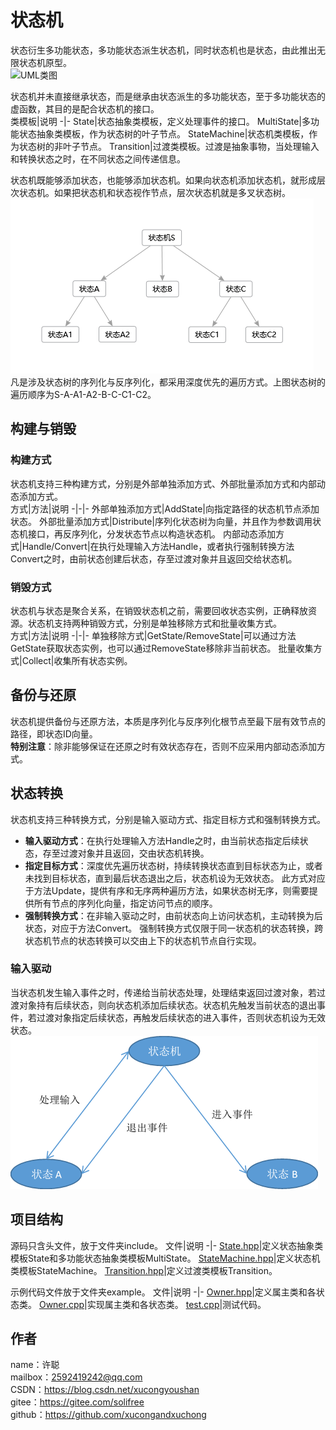 # 状态机
状态衍生多功能状态，多功能状态派生状态机，同时状态机也是状态，由此推出无限状态机原型。  
![UML类图](image/UML.png)

状态机并未直接继承状态，而是继承由状态派生的多功能状态，至于多功能状态的虚函数，其目的是配合状态机的接口。  
类模板|说明
-|-
State|状态抽象类模板，定义处理事件的接口。
MultiState|多功能状态抽象类模板，作为状态树的叶子节点。
StateMachine|状态机类模板，作为状态树的非叶子节点。
Transition|过渡类模板。过渡是抽象事物，当处理输入和转换状态之时，在不同状态之间传递信息。

状态机既能够添加状态，也能够添加状态机。如果向状态机添加状态机，就形成层次状态机。如果把状态机和状态视作节点，层次状态机就是多叉状态树。  
![多叉状态树](image/Polystate%20Tree.png)  
凡是涉及状态树的序列化与反序列化，都采用深度优先的遍历方式。上图状态树的遍历顺序为S-A-A1-A2-B-C-C1-C2。

## 构建与销毁
### 构建方式
状态机支持三种构建方式，分别是外部单独添加方式、外部批量添加方式和内部动态添加方式。  
方式|方法|说明
-|-|-
外部单独添加方式|AddState|向指定路径的状态机节点添加状态。
外部批量添加方式|Distribute|序列化状态树为向量，并且作为参数调用状态机接口，再反序列化，分发状态节点以构造状态机。
内部动态添加方式|Handle/Convert|在执行处理输入方法Handle，或者执行强制转换方法Convert之时，由前状态创建后状态，存至过渡对象并且返回交给状态机。

### 销毁方式
状态机与状态是聚合关系，在销毁状态机之前，需要回收状态实例，正确释放资源。状态机支持两种销毁方式，分别是单独移除方式和批量收集方式。  
方式|方法|说明
-|-|-
单独移除方式|GetState/RemoveState|可以通过方法GetState获取状态实例，也可以通过RemoveState移除非当前状态。
批量收集方式|Collect|收集所有状态实例。

## 备份与还原
状态机提供备份与还原方法，本质是序列化与反序列化根节点至最下层有效节点的路径，即状态ID向量。  
**特别注意**：除非能够保证在还原之时有效状态存在，否则不应采用内部动态添加方式。

## 状态转换
状态机支持三种转换方式，分别是输入驱动方式、指定目标方式和强制转换方式。
* **输入驱动方式**：在执行处理输入方法Handle之时，由当前状态指定后续状态，存至过渡对象并且返回，交由状态机转换。
* **指定目标方式**：深度优先遍历状态树，持续转换状态直到目标状态为止，或者未找到目标状态，直到最后状态退出之后，状态机设为无效状态。
  此方式对应于方法Update，提供有序和无序两种遍历方法，如果状态树无序，则需要提供所有节点的序列化向量，指定访问节点的顺序。
* **强制转换方式**：在非输入驱动之时，由前状态向上访问状态机，主动转换为后状态，对应于方法Convert。
  强制转换方式仅限于同一状态机的状态转换，跨状态机节点的状态转换可以交由上下的状态机节点自行实现。

### 输入驱动
当状态机发生输入事件之时，传递给当前状态处理，处理结束返回过渡对象，若过渡对象持有后续状态，则向状态机添加后续状态。状态机先触发当前状态的退出事件，若过渡对象指定后续状态，再触发后续状态的进入事件，否则状态机设为无效状态。  
![输入驱动](image/Input%20Drive.png)

## 项目结构
源码只含头文件，放于文件夹include。
文件|说明
-|-
[State.hpp](include/State.hpp)|定义状态抽象类模板State和多功能状态抽象类模板MultiState。
[StateMachine.hpp](include/StateMachine.hpp)|定义状态机类模板StateMachine。
[Transition.hpp](include/Transition.hpp)|定义过渡类模板Transition。

示例代码文件放于文件夹example。
文件|说明
-|-
[Owner.hpp](example/Owner.hpp)|定义属主类和各状态类。
[Owner.cpp](example/Owner.cpp)|实现属主类和各状态类。
[test.cpp](example/test.cpp)|测试代码。

## 作者
name：许聪  
mailbox：2592419242@qq.com  
CSDN：https://blog.csdn.net/xucongyoushan  
gitee：https://gitee.com/solifree  
github：https://github.com/xucongandxuchong

